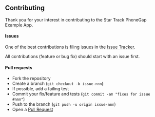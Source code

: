 ## Contributing

Thank you for your interest in contributing to the Star Track PhoneGap Example App.

#### Issues

One of the best contributions is filing issues in the [Issue Tracker][issue-tracker]. 

All contributions (feature or bug fix) should start with an issue first.

#### Pull requests

- Fork the repository
- Create a branch (`git checkout -b issue-nnn`)
- If possible, add a failing test
- Commit your fix/feature and tests (`git commit -am "fixes for issue #nnn"`)
- Push to the branch (`git push -u origin issue-nnn`)
- Open a [Pull Request][pull-request]


[issue-tracker]: https://github.com/phonegap/phonegap-app-star-track/issues
[pull-request]: https://github.com/phonegap/phonegap-app-star-track/pulls
